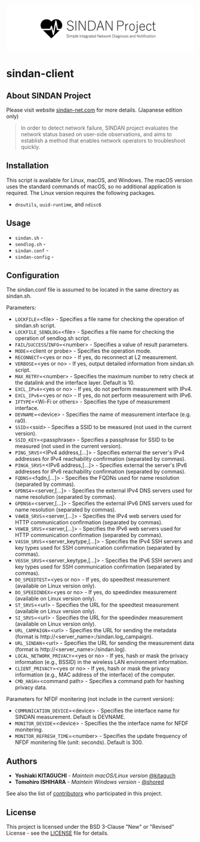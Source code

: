  ![SINDAN Project](https://raw.githubusercontent.com/SINDAN/sindan-docker/screenshot/logo.png)

# sindan-client

## About SINDAN Project
Please visit website [sindan-net.com](https://www.sindan-net.com) for more details. (Japanese edition only)

> In order to detect network failure, SINDAN project evaluates the network status based on user-side observations, and aims to establish a method that enables network operators to troubleshoot quickly.

## Installation
This script is available for Linux, macOS, and Windows. The macOS version uses the standard commands of macOS, so no additional application is required. The Linux version requires the following packages.
- `dnsutils`, `uuid-runtime`, and `ndisc6`

## Usage

- `sindan.sh` - 
- `sendlog.sh` - 
- `sindan.conf` - 
- `sindan-config` - 

## Configuration
The sindan.conf file is assumed to be located in the same directory as sindan.sh.

Parameters:
- `LOCKFILE`=\<file\> - Specifies a file name for checking the operation of sindan.sh script.
- `LOCKFILE_SENDLOG`=\<file\> - Specifies a file name for checking the operation of sendlog.sh script.
- `FAIL`/`SUCCESS`/`INFO`=\<number\> - Specifies a value of result parameters.
- `MODE`=\<client or probe\> - Specifies the operation mode.
- `RECONNECT`=\<yes or no\> - If yes, do reconnect at L2 measurement.
- `VERBOSE`=\<yes or no\> - If yes, output detailed information from sindan.sh script.
- `MAX_RETRY`=\<number\> - Specifies the maximum number to retry check at the datalink and the interface layer. Default is 10.
- `EXCL_IPv4`=\<yes or no\> - If yes, do not perform measurement with IPv4.
- `EXCL_IPv6`=\<yes or no\> - If yes, do not perform measurement with IPv6.
- `IFTYPE`=\<Wi-Fi or others\> - Specifies the type of measurement interface.
- `DEVNAME`=\<device\> - Specifies the name of measurement interface (e.g. ra0).
- `SSID`=\<ssid\> - Specifies a SSID to be measured (not used in the current version).
- `SSID_KEY`=\<passphrase\> - Specifies a passphrase for SSID to be measured (not used in the current version).
- `PING_SRVS`=\<IPv4 address,\[...\]\> - Specifies external the server's IPv4 addresses for IPv4 reachability confirmation (separated by commas).
- `PING6_SRVS`=\<IPv6 address,\[...\]\> - Specifies external the server's IPv6 addresses for IPv6 reachability confirmation (separated by commas).
- `FQDNS`=\<fqdn,\[...\]\> - Specifies the FQDNs used for name resolution (separated by commas).
- `GPDNS4`=\<server,\[...\]\> - Specifies the external IPv4 DNS servers used for name resolution (separated by commas).
- `GPDNS6`=\<server,\[...\]\> - Specifies the external IPv6 DNS servers used for name resolution (separated by commas).
- `V4WEB_SRVS`=\<server,\[...\]\> - Specifies the IPv4 web servers used for HTTP communication confirmation (separated by commas).
- `V6WEB_SRVS`=\<server,\[...\]\> - Specifies the IPv6 web servers used for HTTP communication confirmation (separated by commas).
- `V4SSH_SRVS`=\<server_keytype,\[...\]\> - Specifies the IPv4 SSH servers and key types used for SSH communication confirmation (separated by commas).
- `V6SSH_SRVS`=\<server_keytype,\[...\]\> - Specifies the IPv6 SSH servers and key types used for SSH communication confirmation (separated by commas).
- `DO_SPEEDTEST`=\<yes or no\> - If yes, do speedtest measurement (available on Linux version only).
- `DO_SPEEDINDEX`=\<yes or no\> - If yes, do speedindex measurement (available on Linux version only).
- `ST_SRVS`=\<url\> - Specifies the URL for the speedtest measurement (available on Linux version only).
- `SI_SRVS`=\<url\> - Specifies the URL for the speedindex measurement (available on Linux version only).
- `URL_CAMPAIGN`=\<url\> - Specifies the URL for sending the metadata (format is http://<server_name>:<port>/sindan.log_campaign).
- `URL_SINDAN`=\<url\> - Specifies the URL for sending the measurement data (format is http://<server_name>:<port>/sindan.log).
- `LOCAL_NETWORK_PRIVACY`=\<yes or no\> - If yes, hash or mask the privacy information (e.g., BSSID) in the wireless LAN environment information.
- `CLIENT_PRIVACY`=\<yes or no\> - If yes, hash or mask the privacy information (e.g., MAC address of the interface) of the computer.
- `CMD_HASH`=\<command path\> - Specifies a command path for hashing privacy data.

Parameters for NFDF monitering (not include in the current version):
- `COMMUNICATION_DEVICE`=\<device\> - Specifies the interface name for SINDAN measurement. Default is DEVNAME.
- `MONITOR_DEVIDE`=\<device\> - Specifies the the interface name for NFDF monitering.
- `MONITOR_REFRESH_TIME`=\<number\> - Specifies the update frequency of NFDF monitering file (unit: seconds). Default is 300.

## Authors
- **Yoshiaki KITAGUCHI** - *Maintein macOS/Linux version* [@kitaguch](https://github.com/kitaguch)
- **Tomohiro ISHIHARA** - *Maintein Windows version* - [@shored](https://github.com/shored)

See also the list of [contributors](https://github.com/SINDAN/sindan-client/graphs/contributors) who participated in this project.

## License
This project is licensed under the BSD 3-Clause "New" or "Revised" License - see the [LICENSE](LICENSE) file for details.

